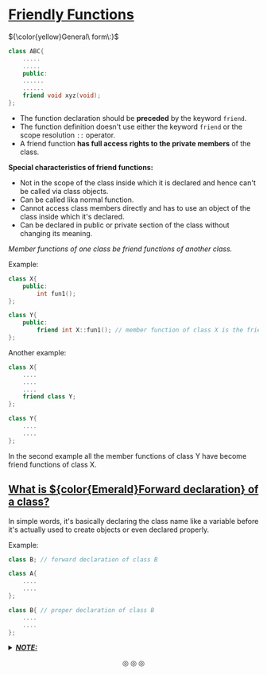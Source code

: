 # <ins>Friendly Functions</ins>
${\color{yellow}General\ form\:}$
```c++
class ABC{
	.....
	.....
	public:
	......
	......
	friend void xyz(void);
};
```
* The function declaration should be **preceded** by the keyword `friend`.
* The function definition doesn't use either the keyword `friend` or the scope resolution `::` operator.
* A friend function **has full access rights to the private members** of the class.

**Special characteristics of friend functions:**

* Not in the scope of the class inside which it is declared and hence can't be called via class objects.
* Can be called lika normal function.
* Cannot access class members directly and has to use an object of the class inside which it's declared.
* Can be declared in public or private section of the class without changing its meaning.

_Member functions of one class be friend functions of another class._

Example:
```c++
class X{
	public:
		int fun1();
};

class Y{
	public:
		friend int X::fun1(); // member function of class X is the friend function of class Y
};
```

Another example:
```c++
class X{
	....
	....
	....
	friend class Y;
};

class Y{
	....
	....
};
```
In the second example all the member functions of class Y have become friend functions of class X.

## <ins>What is ${color{Emerald}Forward declaration} of a class?</ins>

In simple words, it's basically declaring the class name like a variable before it's actually used to create objects or even declared properly.

Example:
```c++
class B; // forward declaration of class B

class A{
	....
	....
};

class B{ // proper declaration of class B
	....
	....
};
```

<details>
<summary><ins><strong><em>NOTE:</em></strong></ins></summary>
**For a friend function to be able to access private members of two classes, it must be declared as a friend in both the class.**
**However, the definition of this function is done only once i.e this function is defined only once.**
</details>

<p align="center">
&#9678; &#9678; &#9678;
</p>
